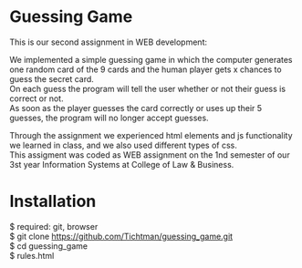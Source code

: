 # Guessing Game

This is our second assignment in WEB development:<br />

We implemented a simple guessing game in which the computer generates one random card of the 9 cards and the human player gets x chances to guess the secret card.<br />
On each guess the program will tell the user whether or not their guess is correct or not.<br />
As soon as the player guesses the card correctly or uses up their 5 guesses, the program will no longer accept guesses.<br />

Through the assignment we experienced html elements and js functionality we learned in class, and we also used different types of css. <br />
This assigment was coded as WEB assignment on the 1nd semester of our 3st year Information Systems at College of Law & Business.<br />

# Installation

$ required: git, browser <br />
$ git clone https://github.com/Tichtman/guessing_game.git <br />
$ cd guessing_game<br />
$ rules.html<br />
